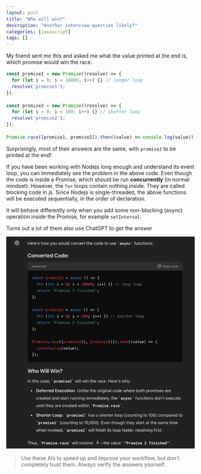 ```yaml
---
layout: post
title: "Who will win?"
description: "Another interview question likely?"
categories: [javascript]
tags: []
---
```


My friend sent me this and asked me what the value printed at the end is, which promise would win
the race.

```javascript
const promise1 = new Promise((resolve) => {
  for (let i = 0; i < 10000; i++) {} // longer loop
  resolve('promise1');
});

const promise2 = new Promise((resolve) => {
  for (let i = 0; i < 100; i++) {} // shorter loop
  resolve('promise2');
});

Promise.race([promise1, promise2]).then((value) => console.log(value));
```

Surprisingly, most of their answers are the same, with `promise2` to be printed at the end!

If you have been working with Nodejs long enough and understand its event loop, you can immediately
see the problem in the above code. Even though the code is inside a Promise, which should be run
**concurrently** (in normal mindset). However, the `for` loops contain nothing inside. They are
called blocking code in js. Since Nodejs is single-threaded, the above functions will be executed
sequentially, in the order of declaration.

It will behave differently only when you add some non-blocking (async) operation inside the
Promise, for example `setInterval`.

Turns out a lot of them also use ChatGPT to get the answer

![ChatGPT](/files/2024-08-26-who-will-win/chatgpt.png)

> Use these AIs to speed up and improve your workflow, but don't completely trust them. Always
> verify the answers yourself.